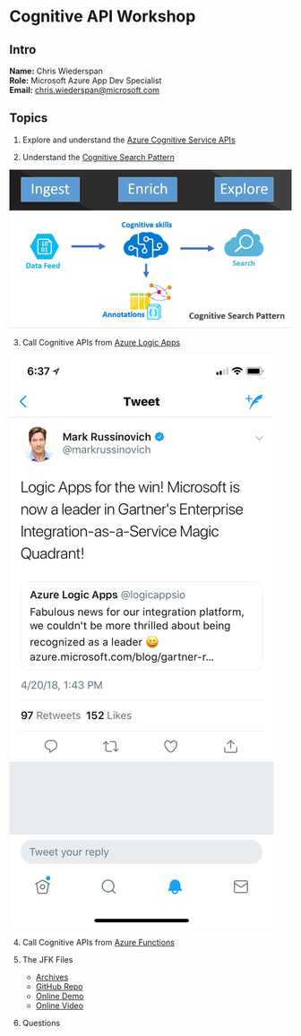 # Cognitive API Workshop

## Intro
**Name:** Chris Wiederspan  
**Role:** Microsoft Azure App Dev Specialist  
**Email:** chris.wiederspan@microsoft.com

## Topics
1. Explore and understand the [Azure Cognitive Service APIs](https://azure.microsoft.com/en-us/services/cognitive-services/)

2. Understand the [Cognitive Search Pattern](https://azure-scenarios-experience.azurewebsites.net/search-ai.html)

![Cognitive Search Pattern](/content/images/cognitive-search-pattern.png)

3. Call Cognitive APIs from [Azure Logic Apps](https://azure.microsoft.com/en-us/services/logic-apps/)

![Logic Apps Rule](/content/images/logic-app-tweet.jpg)

4. Call Cognitive APIs from [Azure Functions](https://azure.microsoft.com/en-us/services/functions/)

5. The JFK Files
    * [Archives](https://www.archives.gov/research/jfk/jfkbulkdownload)
    * [GitHub Repo](https://github.com/Microsoft/AzureSearch_JFK_Files)
    * [Online Demo](https://jfkfiles2.azurewebsites.net/)
    * [Online Video](https://channel9.msdn.com/Shows/AI-Show/Using-Cognitive-Search-to-Understand-the-JFK-Documents)

6. Questions

